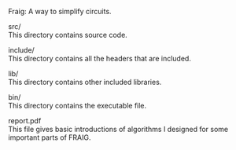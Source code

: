 Fraig: A way to simplify circuits.

src/   
  This directory contains source code.

include/   
  This directory contains all the headers that are included.

lib/   
  This directory contains other included libraries.

bin/   
  This directory contains the executable file.

report.pdf  
  This file gives basic introductions of algorithms I designed for some
  important parts of FRAIG.
